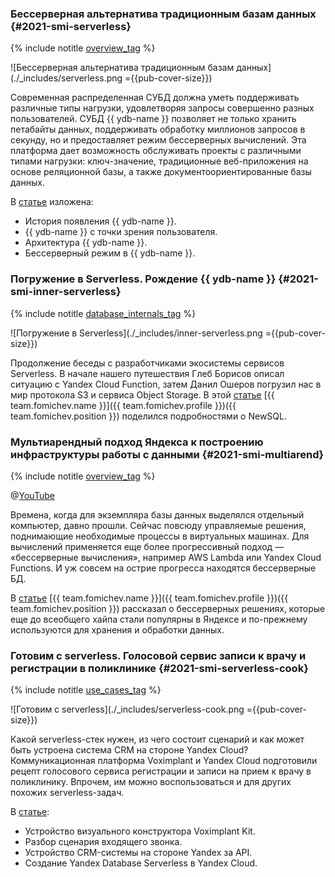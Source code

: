 ### Бессерверная альтернатива традиционным базам данных {#2021-smi-serverless}

{% include notitle [overview_tag](../../tags.md#overview) %}

![Бессерверная альтернатива традиционным базам данных](./_includes/serverless.png ={{pub-cover-size}})

Современная распределенная СУБД должна уметь поддерживать различные типы нагрузки, удовлетворяя запросы совершенно разных пользователей. СУБД {{ ydb-name }} позволяет не только хранить петабайты данных, поддерживать обработку миллионов запросов в секунду, но и предоставляет режим бессерверных вычислений. Эта платформа дает возможность обслуживать проекты с различными типами нагрузки: ключ-значение, традиционные веб-приложения на основе реляционной базы, а также документоориентированные базы данных.

В [статье](https://habr.com/ru/post/562746/) изложена:
* История появления {{ ydb-name }}.
* {{ ydb-name }} с точки зрения пользователя.
* Архитектура {{ ydb-name }}.
* Бессерверный режим в {{ ydb-name }}.

### Погружение в Serverless. Рождение {{ ydb-name }} {#2021-smi-inner-serverless}

{% include notitle [database_internals_tag](../../tags.md#database_internals) %}

![Погружение в Serverless](./_includes/inner-serverless.png ={{pub-cover-size}})

Продолжение беседы с разработчиками экосистемы сервисов Serverless. В начале нашего путешествия Глеб Борисов описал ситуацию с Yandex Cloud Function, затем Данил Ошеров погрузил нас в мир протокола S3 и сервиса Object Storage. В этой [статье](https://habr.com/ru/post/552032/) [{{ team.fomichev.name }}]({{ team.fomichev.profile }})({{ team.fomichev.position }}) поделился подробностями о NewSQL.

### Мультиарендный подход Яндекса к построению инфраструктуры работы с данными {#2021-smi-multiarend}

{% include notitle [overview_tag](../../tags.md#overview) %}

@[YouTube](https://youtu.be/35Q2338ywEw)

Времена, когда для экземпляра базы данных выделялся отдельный компьютер, давно прошли. Сейчас повсюду управляемые решения, поднимающие необходимые процессы в виртуальных машинах. Для вычислений применяется еще более прогрессивный подход — «бессерверные вычисления», например AWS Lambda или Yandex Cloud Functions. И уж совсем на острие прогресса находятся бессерверные БД.

В [статье](https://habr.com/ru/company/yandex/blog/564854/) [{{ team.fomichev.name }}]({{ team.fomichev.profile }})({{ team.fomichev.position }}) рассказал о бессерверных решениях, которые еще до всеобщего хайпа стали популярны в Яндексе и по-прежнему используются для хранения и обработки данных.

### Готовим c serverless. Голосовой сервис записи к врачу и регистрации в поликлинике {#2021-smi-serverless-cook}

{% include notitle [use_cases_tag](../../tags.md#use_cases) %}

![Готовим c serverless](./_includes/serverless-cook.png ={{pub-cover-size}})

Какой serverless-стек нужен, из чего состоит сценарий и как может быть устроена система CRM на стороне Yandex Cloud? Коммуникационная платформа Voximplant и Yandex Cloud подготовили рецепт голосового сервиса регистрации и записи на прием к врачу в поликлинику. Впрочем, им можно воспользоваться и для других похожих serverless-задач.

В [статье](https://habr.com/ru/post/547970/):
* Устройство визуального конструктора Voximplant Kit.
* Разбор сценария входящего звонка.
* Устройство CRM-системы на стороне Yandex за API.
* Создание Yandex Database Serverless в Yandex Cloud.
